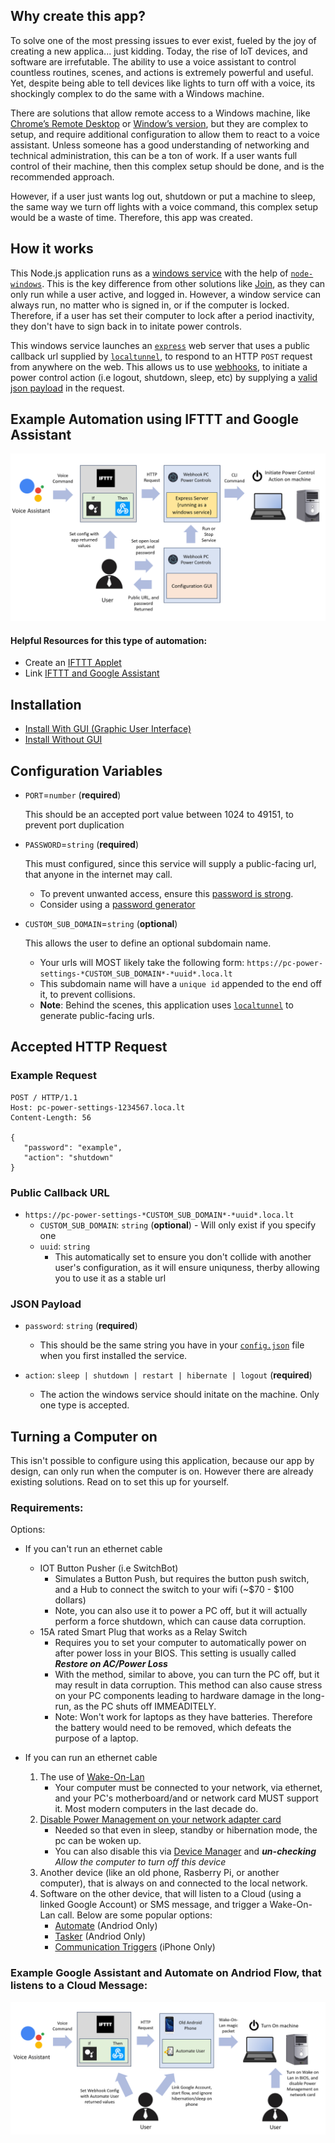 ## Why create this app?

To solve one of the most pressing issues to ever exist, fueled by the joy of creating a new applica... just kidding. Today, the rise of IoT devices, and software are irrefutable. The ability to use a voice assistant to control countless routines, scenes, and actions is extremely powerful and useful. Yet, despite being able to tell devices like lights to turn off with a voice, its shockingly complex to do the same with a Windows machine.

There are solutions that allow remote access to a Windows machine, like [Chrome’s Remote Desktop](https://remotedesktop.google.com) or [Window’s version](https://support.microsoft.com/en-us/windows/how-to-use-remote-desktop-5fe128d5-8fb1-7a23-3b8a-41e636865e8c), but they are complex to setup, and require additional configuration to allow them to react to a voice assistant. Unless someone has a good understanding of networking and technical administration, this can be a ton of work. If a user wants full control of their machine, then this complex setup should be done, and is the recommended approach.

However, if a user just wants log out, shutdown or put a machine to sleep, the same way we turn off lights with a voice command, this complex setup would be a waste of time. Therefore, this app was created. 

## How it works

This Node.js application runs as a [windows service](https://docs.microsoft.com/en-us/dotnet/framework/windows-services/introduction-to-windows-service-applications) with the help of [`node-windows`](https://www.npmjs.com/package/node-windows). This is the key difference from other solutions like [Join](https://chrome.google.com/webstore/detail/join/flejfacjooompmliegamfbpjjdlhokhj?hl=en), as they can only run while a user active, and logged in. However, a window service can always run, no matter who is signed in, or if the computer is locked. Therefore, if a user has set their computer to lock after a period inactivity, they don't have to sign back in to initate power controls.

This windows service launches an [`express`](https://expressjs.com) web server that uses a public callback url supplied by [`localtunnel`](https://github.com/localtunnel/localtunnel), to respond to an HTTP `POST` request from anywhere on the web. This allows us to use [webhooks](https://en.wikipedia.org/wiki/Webhook), to initiate a power control action (i.e logout, shutdown, sleep, etc) by supplying a [valid json payload](#json-payload) in the request.

## Example Automation using IFTTT and Google Assistant
![Example Automation](./GeneralArchitecture.png)
#### Helpful Resources for this type of automation:
- Create an [IFTTT Applet](https://help.ifttt.com/hc/en-us/articles/115010361348-What-is-an-Applet-)
- Link [IFTTT and Google Assistant](https://support.google.com/googlenest/answer/7194656?hl=en&co=GENIE.Platform%3DDesktop&oco=1)

## Installation
- [Install With GUI (Graphic User Interface)](./install/withGui/README.md)
- [Install Without GUI](./install/withoutGui/README.md)

## Configuration Variables

- `PORT`=`number` (**required**)

  This should be an accepted port value between 1024 to 49151, to prevent port duplication

- `PASSWORD`=`string` (**required**)

  This must configured, since this service will supply a public-facing url, that anyone in the internet may call.

  - To prevent unwanted access, ensure this [password is strong](https://support.microsoft.com/en-us/windows/create-and-use-strong-passwords-c5cebb49-8c53-4f5e-2bc4-fe357ca048eb).
  - Consider using a [password generator](https://www.lastpass.com/features/password-generator-a#generatorTool)

- `CUSTOM_SUB_DOMAIN`=`string` (**optional**)

  This allows the user to define an optional subdomain name.
  - Your urls will MOST likely take the following form: `https://pc-power-settings-*CUSTOM_SUB_DOMAIN*-*uuid*.loca.lt`
  - This subdomain name will have a `unique id` appended to the end off it, to prevent collisions.
  - **Note**: Behind the scenes, this application uses [`localtunnel`](https://github.com/localtunnel/localtunnel) to generate public-facing urls.

## Accepted HTTP Request
### Example Request
```
POST / HTTP/1.1
Host: pc-power-settings-1234567.loca.lt
Content-Length: 56

{
   "password": "example",
   "action": "shutdown"
}
```
### Public Callback URL 
  - ```https://pc-power-settings-*CUSTOM_SUB_DOMAIN*-*uuid*.loca.lt```
      -  `CUSTOM_SUB_DOMAIN`: `string` (**optional**)
        - Will only exist if you specify one
      - `uuid`: `string`
        - This automatically set to ensure you don't collide with another user's configuration, as it will ensure uniquness, therby allowing you to use it as a stable url
### JSON Payload
- `password`: `string` (**required**)

  - This should be the same string you have in your [`config.json`](#configuration-variables) file when you first installed the service.

- `action`: `sleep | shutdown | restart | hibernate | logout` (**required**)
  - The action the windows service should initate on the machine. Only one type is accepted.

## Turning a Computer on
This isn't possible to configure using this application, because our app by design, can only run when the computer is on. However there are already existing solutions. Read on to set this up for yourself.

### Requirements:
Options: 
- If you can't run an ethernet cable
  - IOT Button Pusher (i.e SwitchBot)
    - Simulates a Button Push, but requires the button push switch, and a Hub to connect the switch to your wifi (~$70 - $100 dollars)
    - Note, you can also use it to power a PC off, but it will actually perform a force shutdown, which can cause data corruption.
  - 15A rated Smart Plug that works as a Relay Switch
    - Requires you to set your computer to automatically power on after power loss in your BIOS. This setting is usually called ***Restore on AC/Power Loss***
    - With the method, similar to above, you can turn the PC off, but it may result in data corruption. This method can also cause stress on your PC components leading to hardware damage in the long-run, as the PC shuts off IMMEADITELY.
    - Note: Won't work for laptops as they have batteries. Therefore the battery would need to be removed, which defeats the purpose of a laptop.

- If you can run an ethernet cable
  1. The use of [Wake-On-Lan](https://en.wikipedia.org/wiki/Wake-on-LAN)
      - Your computer must be connected to your network, via ethernet, and your PC's motherboard/and or network card MUST support it. Most modern computers in the last decade do. 
  2. [Disable Power Management on your network adapter card](https://learn.microsoft.com/en-us/troubleshoot/windows-client/networking/power-management-on-network-adapter)
      - Needed so that even in sleep, standby or hibernation mode, the pc can be woken up.
      - You can also disable this via [Device Manager](https://www.intel.com/content/www/us/en/support/articles/000005879/wireless/legacy-intel-wireless-products.html) and ***un-checking*** *Allow the computer to turn off this device*
  3. Another device (like an old phone, Rasberry Pi, or another computer), that is always on and connected to the local network.
  4. Software on the other device, that will listen to a Cloud (using a linked Google Account) or SMS message, and trigger a Wake-On-Lan call. Below are some popular options:
      - [Automate](https://play.google.com/store/apps/details?id=com.llamalab.automate&hl=en_US&gl=US) (Andriod Only)
      - [Tasker](https://play.google.com/store/apps/details?id=net.dinglisch.android.taskerm&hl=en_US&gl=US) (Andriod Only)
      - [Communication Triggers](https://support.apple.com/guide/shortcuts/communication-triggers-apdd711f9dff/ios) (iPhone Only)

### Example Google Assistant and Automate on Andriod Flow, that listens to a Cloud Message:

![Example Automation for Turning on Computer](./TurnOnComputerExample.png)